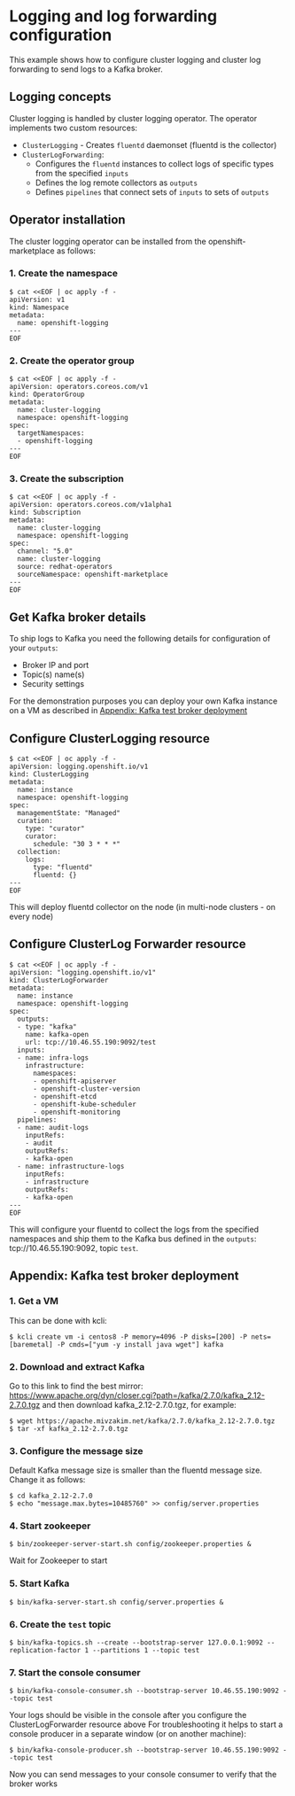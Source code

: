 # Logging and log forwarding configuration
This example shows how to configure cluster logging and cluster log forwarding to send logs to a Kafka broker.
## Logging concepts
Cluster logging is handled by cluster logging operator. The operator implements two custom resources:
- `ClusterLogging` - Creates `fluentd` daemonset (fluentd is the collector)
- `ClusterLogForwarding`: 
    - Configures the `fluentd` instances to collect logs of specific types from the specified `inputs`
    - Defines the log remote collectors as `outputs`
    - Defines `pipelines` that connect sets of `inputs` to sets of `outputs`
    
## Operator installation
The cluster logging operator can be installed from the openshift-marketplace as follows:

### 1. Create the namespace
```console
$ cat <<EOF | oc apply -f -
apiVersion: v1
kind: Namespace
metadata:
  name: openshift-logging
---
EOF
```
### 2. Create the operator group
```console
$ cat <<EOF | oc apply -f -
apiVersion: operators.coreos.com/v1
kind: OperatorGroup
metadata:
  name: cluster-logging
  namespace: openshift-logging 
spec:
  targetNamespaces:
  - openshift-logging
---
EOF
```
### 3. Create the subscription
```console
$ cat <<EOF | oc apply -f -
apiVersion: operators.coreos.com/v1alpha1
kind: Subscription
metadata:
  name: cluster-logging
  namespace: openshift-logging 
spec:
  channel: "5.0" 
  name: cluster-logging
  source: redhat-operators 
  sourceNamespace: openshift-marketplace
---
EOF
```
## Get Kafka broker details
To ship logs to Kafka you need the following details for configuration of your `outputs`:
- Broker IP and port
- Topic(s) name(s)
- Security settings

For the demonstration purposes you can deploy your own Kafka instance on a VM as described in [Appendix: Kafka test broker deployment](#kafka_deploy)

## Configure ClusterLogging resource
```console
$ cat <<EOF | oc apply -f -
apiVersion: logging.openshift.io/v1
kind: ClusterLogging
metadata:
  name: instance 
  namespace: openshift-logging
spec:
  managementState: "Managed"
  curation:
    type: "curator"
    curator:
      schedule: "30 3 * * *" 
  collection:
    logs:
      type: "fluentd"  
      fluentd: {}
---
EOF
```
This will deploy fluentd collector on the node (in multi-node clusters - on every node)

## Configure ClusterLog Forwarder resource
```console
$ cat <<EOF | oc apply -f -
apiVersion: "logging.openshift.io/v1"
kind: ClusterLogForwarder
metadata:
  name: instance 
  namespace: openshift-logging 
spec:
  outputs:
  - type: "kafka"
    name: kafka-open
    url: tcp://10.46.55.190:9092/test
  inputs: 
  - name: infra-logs
    infrastructure:
      namespaces:
      - openshift-apiserver
      - openshift-cluster-version
      - openshift-etcd
      - openshift-kube-scheduler
      - openshift-monitoring
  pipelines:
  - name: audit-logs 
    inputRefs:
    - audit
    outputRefs:
    - kafka-open
  - name: infrastructure-logs 
    inputRefs:
    - infrastructure
    outputRefs:
    - kafka-open
---
EOF
```
This will configure your fluentd to collect the logs from the specified namespaces and ship them to the Kafka bus defined in the `outputs`: tcp://10.46.55.190:9092, topic `test`.

## Appendix: Kafka test broker deployment<a name="kafka_deploy"></a>
### 1. Get a VM
This can be done with kcli:
```console
$ kcli create vm -i centos8 -P memory=4096 -P disks=[200] -P nets=[baremetal] -P cmds=["yum -y install java wget"] kafka
```
### 2. Download and extract Kafka
Go to this link to find the best mirror:
https://www.apache.org/dyn/closer.cgi?path=/kafka/2.7.0/kafka_2.12-2.7.0.tgz
and then download kafka_2.12-2.7.0.tgz, for example:
```console
$ wget https://apache.mivzakim.net/kafka/2.7.0/kafka_2.12-2.7.0.tgz
$ tar -xf kafka_2.12-2.7.0.tgz
```
### 3. Configure the message size
Default Kafka message size is smaller than the fluentd message size. Change it as follows:
```console
$ cd kafka_2.12-2.7.0
$ echo "message.max.bytes=10485760" >> config/server.properties
```
### 4. Start zookeeper
```console
$ bin/zookeeper-server-start.sh config/zookeeper.properties &
```
Wait for Zookeeper to start

### 5. Start Kafka
```console
$ bin/kafka-server-start.sh config/server.properties &
```
### 6. Create the `test` topic
```console
$ bin/kafka-topics.sh --create --bootstrap-server 127.0.0.1:9092 --replication-factor 1 --partitions 1 --topic test
```

### 7. Start the console consumer
```console
$ bin/kafka-console-consumer.sh --bootstrap-server 10.46.55.190:9092 --topic test
```
Your logs should be visible in the console after you configure the ClusterLogForwarder resource above
For troubleshooting it helps to start a console producer in a separate window (or on another machine):

```console
$ bin/kafka-console-producer.sh --bootstrap-server 10.46.55.190:9092 --topic test
```

Now you can send messages to your console consumer to verify that the broker works


